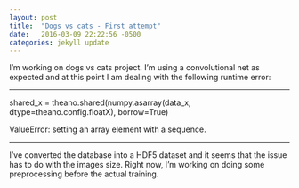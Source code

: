 ```yaml
---
layout: post
title:  "Dogs vs cats - First attempt"
date:   2016-03-09 22:22:56 -0500
categories: jekyll update
---
```



I’m working on dogs vs cats project. I’m using a convolutional net as expected and at this point I am dealing with the following runtime error:

---------------------------------------------------------------------------

shared_x = theano.shared(numpy.asarray(data_x, dtype=theano.config.floatX), borrow=True)

ValueError: setting an array element with a sequence.

---------------------------------------------------------------------------


I’ve converted the database into a HDF5 dataset and it seems that the issue has to do with the images size. Right now, I’m working on doing some preprocessing before the actual training.